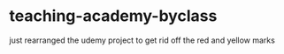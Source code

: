 # teaching-academy-byclass
just rearranged the udemy project to get rid off the red and yellow marks 
